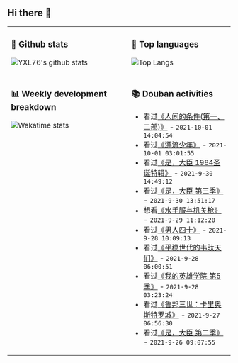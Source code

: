 ## Hi there 👋

<table>
<tr>
<td valign="top" width="54%">

### 🔭 Github stats

![YXL76's github stats](https://github-readme-stats.yxl76.vercel.app/api?username=YXL76&count_private=true&show_icons=true&include_all_commits=true&theme=prussian&line_height=28&disable_animations=true)

</td>

<td valign="top" width="46%">

### 🌱 Top languages

![Top Langs](https://github-readme-stats.yxl76.vercel.app/api/top-langs/?username=YXL76&layout=compact&theme=prussian&langs_count=8&hide=HTML,CSS,SCSS)

</td>
</tr>
<tr>
<td valign="top" width="54%">

### 📊 Weekly development breakdown

![Wakatime stats](https://github-readme-stats.yxl76.vercel.app/api/wakatime?username=YXL76&layout=compact&theme=prussian)


</td>
<td valign="top" width="46%">

### 📚 Douban activities

- 看过[《人间的条件(第一、二部)》](http://movie.douban.com/subject/1298561/) - `2021-10-01 14:04:54`
- 看过[《漂流少年》](http://movie.douban.com/subject/35427522/) - `2021-10-01 03:01:55`
- 看过[《是，大臣 1984圣诞特辑》](http://movie.douban.com/subject/26725031/) - `2021-9-30 14:49:12`
- 看过[《是，大臣  第三季》](http://movie.douban.com/subject/4933235/) - `2021-9-30 13:51:17`
- 想看[《水手服与机关枪》](http://movie.douban.com/subject/1547089/) - `2021-9-29 11:12:20`
- 看过[《男人四十》](http://movie.douban.com/subject/1304530/) - `2021-9-28 10:09:13`
- 看过[《平稳世代的韦驮天们》](http://movie.douban.com/subject/35177664/) - `2021-9-28 06:00:51`
- 看过[《我的英雄学院 第5季》](http://movie.douban.com/subject/35235594/) - `2021-9-28 03:23:24`
- 看过[《鲁邦三世：卡里奥斯特罗城》](http://movie.douban.com/subject/1432436/) - `2021-9-27 06:56:30`
- 看过[《是，大臣  第二季》](http://movie.douban.com/subject/4933194/) - `2021-9-26 09:07:55`

</td>
</tr>
</table>

<!--
**YXL76/YXL76** is a ✨ _special_ ✨ repository because its `README.md` (this file) appears on your GitHub profile.

Here are some ideas to get you started:

- 🔭 I’m currently working on ...
- 🌱 I’m currently learning ...
- 👯 I’m looking to collaborate on ...
- 🤔 I’m looking for help with ...
- 💬 Ask me about ...
- 📫 How to reach me: ...
- 😄 Pronouns: ...
- ⚡ Fun fact: ...
-->
